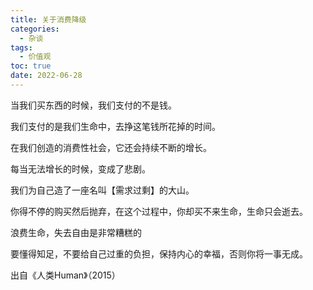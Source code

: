 ```yaml
---
title: 关于消费降级
categories:
  - 杂谈
tags:
  - 价值观
toc: true
date: 2022-06-28
---
```


当我们买东西的时候，我们支付的不是钱。

我们支付的是我们生命中，去挣这笔钱所花掉的时间。

在我们创造的消费性社会，它还会持续不断的增长。

每当无法增长的时候，变成了悲剧。

我们为自己造了一座名叫【需求过剩】的大山。

你得不停的购买然后抛弃，在这个过程中，你却买不来生命，生命只会逝去。

浪费生命，失去自由是非常糟糕的

要懂得知足，不要给自己过重的负担，保持内心的幸福，否则你将一事无成。



出自《人类Human》（2015）